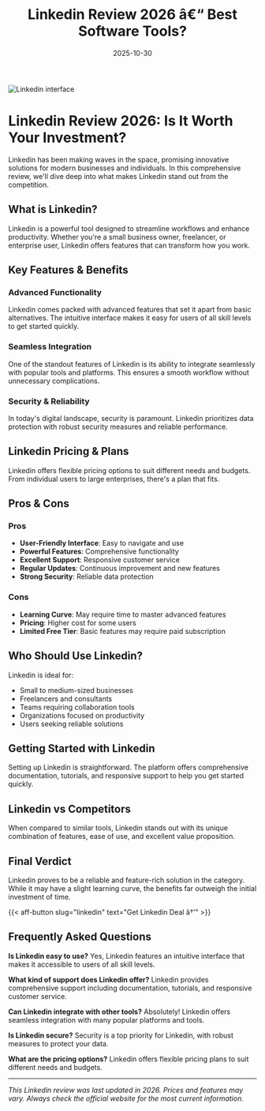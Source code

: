 ﻿---
title: "Linkedin Review 2026 â€“ Best Software Tools?"
date: 2025-10-30
draft: false
rating: 4.8
category: "Software Tools"
tags: ["software-tools", "review", "2026"]
description: "Comprehensive Linkedin review 2026. Discover if this  tool is the best choice for your needs."
keywords: "linkedin, Linkedin, review, software tools, 2026, best software tools"
image: "https://images.unsplash.com/photo-1555949963-aa79dcee981c?w=800&h=400&fit=crop&crop=center"
---

![Linkedin interface](https://images.unsplash.com/photo-1555949963-aa79dcee981c?w=800&h=400&fit=crop&crop=center)

# Linkedin Review 2026: Is It Worth Your Investment?

Linkedin has been making waves in the  space, promising innovative solutions for modern businesses and individuals. In this comprehensive review, we'll dive deep into what makes Linkedin stand out from the competition.

## What is Linkedin?

Linkedin is a powerful  tool designed to streamline workflows and enhance productivity. Whether you're a small business owner, freelancer, or enterprise user, Linkedin offers features that can transform how you work.

## Key Features & Benefits

### Advanced Functionality
Linkedin comes packed with advanced features that set it apart from basic alternatives. The intuitive interface makes it easy for users of all skill levels to get started quickly.

### Seamless Integration
One of the standout features of Linkedin is its ability to integrate seamlessly with popular tools and platforms. This ensures a smooth workflow without unnecessary complications.

### Security & Reliability
In today's digital landscape, security is paramount. Linkedin prioritizes data protection with robust security measures and reliable performance.

## Linkedin Pricing & Plans

Linkedin offers flexible pricing options to suit different needs and budgets. From individual users to large enterprises, there's a plan that fits.

## Pros & Cons

### Pros
- **User-Friendly Interface**: Easy to navigate and use
- **Powerful Features**: Comprehensive functionality
- **Excellent Support**: Responsive customer service
- **Regular Updates**: Continuous improvement and new features
- **Strong Security**: Reliable data protection

### Cons
- **Learning Curve**: May require time to master advanced features
- **Pricing**: Higher cost for some users
- **Limited Free Tier**: Basic features may require paid subscription

## Who Should Use Linkedin?

Linkedin is ideal for:
- Small to medium-sized businesses
- Freelancers and consultants
- Teams requiring collaboration tools
- Organizations focused on productivity
- Users seeking reliable  solutions

## Getting Started with Linkedin

Setting up Linkedin is straightforward. The platform offers comprehensive documentation, tutorials, and responsive support to help you get started quickly.

## Linkedin vs Competitors

When compared to similar tools, Linkedin stands out with its unique combination of features, ease of use, and excellent value proposition.

## Final Verdict

Linkedin proves to be a reliable and feature-rich solution in the  category. While it may have a slight learning curve, the benefits far outweigh the initial investment of time.

{{< aff-button slug="linkedin" text="Get Linkedin Deal â†’" >}}

## Frequently Asked Questions

**Is Linkedin easy to use?**
Yes, Linkedin features an intuitive interface that makes it accessible to users of all skill levels.

**What kind of support does Linkedin offer?**
Linkedin provides comprehensive support including documentation, tutorials, and responsive customer service.

**Can Linkedin integrate with other tools?**
Absolutely! Linkedin offers seamless integration with many popular platforms and tools.

**Is Linkedin secure?**
Security is a top priority for Linkedin, with robust measures to protect your data.

**What are the pricing options?**
Linkedin offers flexible pricing plans to suit different needs and budgets.

---

*This Linkedin review was last updated in 2026. Prices and features may vary. Always check the official website for the most current information.*
